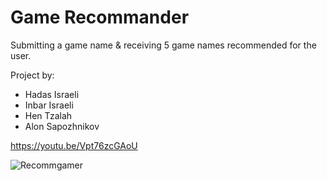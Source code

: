 # Game Recommander
Submitting a game name & receiving 5 game names recommended for the user.


Project by: 
- Hadas Israeli
- Inbar Israeli
- Hen Tzalah
- Alon Sapozhnikov

https://youtu.be/Vpt76zcGAoU


![Recommgamer](https://user-images.githubusercontent.com/76647532/185186765-f52c7193-86bb-4f22-ba4b-a112f0365796.jpeg)
